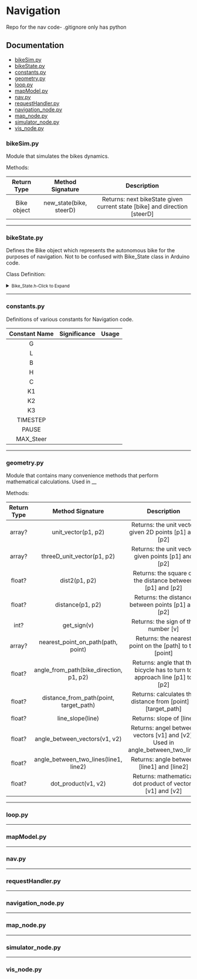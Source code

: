 # Navigation
Repo for the nav code- .gitignore only has python

## Documentation
* [bikeSim.py](#bikeSim)
* [bikeState.py](#bikeState)
* [constants.py](#constants)
* [geometry.py](#geometry)
* [loop.py](#loop)
* [mapModel.py](#mapModel)
* [nav.py](#nav)
* [requestHandler.py](#requestHandler)
* [navigation_node.py](#navigation_node)
* [map_node.py](#map_node)
* [simulator_node.py](#simulator_node)
* [vis_node.py](#vis_node)

### <a name="bikeSim"></a> bikeSim.py
Module that simulates the bikes dynamics.

Methods:

 Return Type  | Method Signature | Description 
:-------------: |:-------------:| :-----:
Bike object| new_state(bike, steerD)| Returns: next bikeState given current state [bike] and direction [steerD]

---

### <a name="bikeState"></a> bikeState.py
Defines the Bike object which represents the autonomous bike for the purposes of navigation. Not to be confused with Bike_State class in Arduino code.

Class Definition:

  <details>
    <summary><small>Bike_State.h-Click to Expand</small></summary><p>
    import numpy as np
		from constants import *
		""" This module contains a class to represent the bike's state """


		class Bike(object):

			def __init__(self, xB, yB, phi, psi, delta, w_r, v):
				""" State representation in Matlab """

				#xB, yB initial position coordinates of bicycle
				self.xB = xB
				self.yB = yB
				self.phi = phi #lean
				self.psi = psi #direction (aka thetaB)
				self.delta = delta # Steer Angle!!!!!!
				self.w_r = w_r #lean rate
				self.v = v  #speed
				self.turning_r = 2


			@property
			def vector(self):
				b = np.array([math.cos(self.psi), math.sin(self.psi)])
				return b/np.linalg.norm(b)

			def update(self, bike):
				self.xB = bike.xB
				self.yB = bike.yB
				self.phi = bike.phi
				self.psi = bike.psi
				self.delta = bike.delta
				self.w_r = bike.w_r
				self.v = bike.v
				self.turning_r = bike.turning_r


			def rhs(self, steerD):
				""" Equivalent to rhs in Matlab. Modifies the state object to turn it into the next state """

				deltaD = steerD

				u = K1 * self.phi + K2 * self.w_r + K3 * (self.delta - deltaD)

				if u > 10:
					u = 10
				elif u < -10:
					u = -10

				xdot = self.v * np.cos(self.psi)
				ydot = self.v * np.sin(self.psi)
				phi_dot = self.w_r
				psi_dot = (self.v/L)*(np.tan(self.delta)/np.cos(self.phi))
				delta_dot = u # ideal steer rate
				v_dot = 0
				# wr_dot = (((-(self.v)**2)*self.delta) - B * self.v * u + G * L * self.phi)/(H*L)
				wr_dot = (1/H)*(G*np.sin(self.phi) - np.tan(self.delta)*((self.v**2)/L + B*v_dot/L + np.tan(self.phi)*((B/L)*self.v*phi_dot -   (H/(L**2)*(self.v**2)*np.tan(self.delta))))-B*self.v*delta_dot/(L*np.cos(self.delta)**2))
				# Returns u which is the motor command and the zdot vector in the form of a list
				return (u, [xdot, ydot, phi_dot, psi_dot, delta_dot, wr_dot, v_dot])
  </p></details>

---

### <a name="constants"></a> constants.py
Definitions of various constants for Navigation code.

Constant Name | Significance | Usage
:-------------: |:-------------:| :-----:
G | | 
L | |
B | | 
H | |
C | |
K1 | |
K2 | |
K3 | |
TIMESTEP | |
PAUSE | | 
MAX_Steer| |

---
### <a name="geometry"></a> geometry.py
Module that contains many convenience methods that perform mathematical calculations. Used in __

Methods:

Return Type | Method Signature | Description
:-------------: |:-------------:| :-----:
array? | unit_vector(p1, p2) |  Returns: the unit vector given 2D points [p1] and [p2]
array? | threeD_unit_vector(p1, p2) | Returns: the unit vector given points [p1] and [p2]
float? | dist2(p1, p2) |  Returns: the square of the distance between [p1] and [p2]
float? | distance(p1, p2) | Returns: the distance between points [p1] and [p2]
int? | get_sign(v) | Returns: the sign of the number [v]
array? | nearest_point_on_path(path, point) | Returns: the nearest point on the [path] to the [point]
float? | angle_from_path(bike_direction, p1, p2) | Returns: angle that the bicycle has to turn to approach line [p1] to [p2]
float? | distance_from_path(point, target_path) | Returns: calculates the distance from [point] to [target_path]
float? | line_slope(line) | Returns: slope of [line]
float? | angle_between_vectors(v1, v2) | Returns: angel between vectors [v1] and [v2]. Used in angle_between_two_lines
float? | angle_between_two_lines(line1, line2) | Returns: angle between [line1] and [line2]
float? | dot_product(v1, v2) | Returns: mathematical dot product of vectors [v1] and [v2]
---
### <a name="loop"></a> loop.py


---

### <a name="mapModel"></a> mapModel.py


---
### <a name="nav"></a> nav.py


---
### <a name="requestHandler"></a> requestHandler.py


---
### <a name="navigation_node"></a> navigation_node.py


---
### <a name="map_node"></a> map_node.py


---
### <a name="simulator_node"></a> simulator_node.py


---
### <a name="vis_node"></a> vis_node.py
